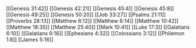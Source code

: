 [[Genesis 31:42]]
[[Genesis 42:21]]
[[Genesis 45:4]]
[[Genesis 45:8]]
[[Genesis 49:25]]
[[Genesis 50:20]]
[[Job 33:27]]
[[Psalms 21:11]]
[[Proverbs 28:13]]
[[Matthew 6:12]]
[[Matthew 6:14]]
[[Matthew 10:42]]
[[Matthew 18:35]]
[[Matthew 25:40]]
[[Mark 10:41]]
[[Luke 17:3]]
[[Galatians 6:10]]
[[Galatians 6:16]]
[[Ephesians 4:32]]
[[Colossians 3:12]]
[[Philemon 1:8]]
[[James 5:16]]
